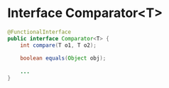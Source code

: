 # Interface Comparator\<T\>

```java
@FunctionalInterface
public interface Comparator<T> {
    int compare(T o1, T o2);
    
    boolean equals(Object obj);
    
    ...
}
```
